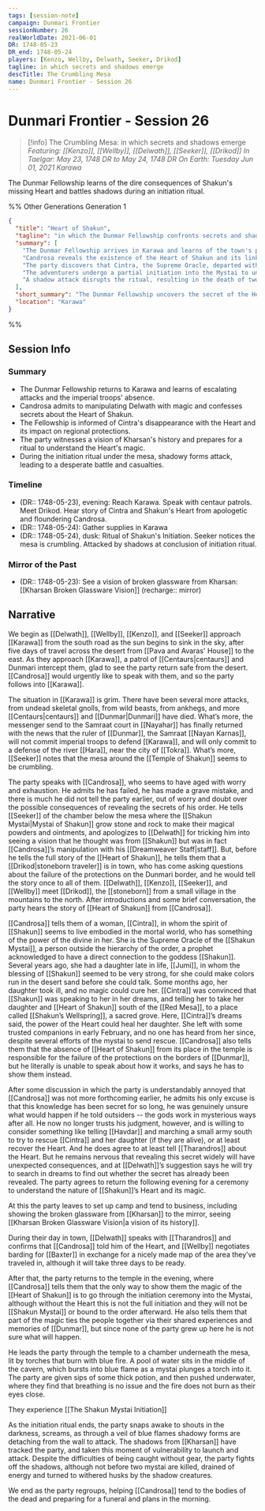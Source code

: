 ```yaml
---
tags: [session-note]
campaign: Dunmari Frontier
sessionNumber: 26
realWorldDate: 2021-06-01
DR: 1748-05-23
DR_end: 1748-05-24
players: [Kenzo, Wellby, Delwath, Seeker, Drikod]
tagline: in which secrets and shadows emerge
descTitle: The Crumbling Mesa
name: Dunmari Frontier - Session 26
---
```

# Dunmari Frontier - Session 26

>[!info] The Crumbling Mesa: in which secrets and shadows emerge
> *Featuring: [[Kenzo]], [[Wellby]], [[Delwath]], [[Seeker]], [[Drikod]]*
> *In Taelgar: May 23, 1748 DR to May 24, 1748 DR*
> *On Earth: Tuesday Jun 01, 2021*
> *Karawa*

The Dunmar Fellowship learns of the dire consequences of Shakun's missing Heart and battles shadows during an initiation ritual.

%% Other Generations
Generation 1
```json
{
  "title": "Heart of Shakun",
  "tagline": "in which the Dunmar Fellowship confronts secrets and shadows",
  "summary": [
    "The Dunmar Fellowship arrives in Karawa and learns of the town's plight and the absence of imperial support.",
    "Candrosa reveals the existence of the Heart of Shakun and its link to the town's failing defenses.",
    "The party discovers that Cintra, the Supreme Oracle, departed with the Heart to heal her daughter, weakening Karawa's protections.",
    "The adventurers undergo a partial initiation into the Mystai to understand the Heart's magic.",
    "A shadow attack disrupts the ritual, resulting in the death of two mystai."
  ],
  "short_summary": "The Dunmar Fellowship uncovers the secret of the Heart of Shakun's power and its role in Karawa's plight, while sustaining a shadow attack during a sacred initiation ritual.",
  "location": "Karawa"
}
```
%%
## Session Info
### Summary
- The Dunmar Fellowship returns to Karawa and learns of escalating attacks and the imperial troops' absence.
- Candrosa admits to manipulating Delwath with magic and confesses secrets about the Heart of Shakun.
- The Fellowship is informed of Cintra's disappearance with the Heart and its impact on regional protections.
- The party witnesses a vision of Kharsan's history and prepares for a ritual to understand the Heart's magic.
- During the initiation ritual under the mesa, shadowy forms attack, leading to a desperate battle and casualties.

### Timeline
- (DR:: 1748-05-23), evening: Reach Karawa. Speak with centaur patrols. Meet Drikod. Hear story of Cintra and Shakun's Heart from apologetic and floundering Candrosa.
- (DR:: 1748-05-24): Gather supplies in Karawa
- (DR:: 1748-05-24), dusk: Ritual of Shakun's Initiation. Seeker notices the mesa is crumbling. Attacked by shadows at conclusion of initiation ritual.

### Mirror of the Past
 - (DR:: 1748-05-23): See a vision of broken glassware from Kharsan: [[Kharsan Broken Glassware Vision]] (recharge:: mirror)



## Narrative
We begin as [[Delwath]], [[Wellby]], [[Kenzo]], and [[Seeker]] approach [[Karawa]] from the south road as the sun begins to sink in the sky, after five days of travel across the desert from [[Pava and Avaras' House]] to the east. As they approach [[Karawa]], a patrol of [[Centaurs|centaurs]] and Dunmari intercept them, glad to see the party return safe from the desert. [[Candrosa]] would urgently like to speak with them, and so the party follows into [[Karawa]]. 

The situation in [[Karawa]] is grim. There have been several more attacks, from undead skeletal gnolls, from wild beasts, from ankhegs, and more [[Centaurs|centaurs]] and [[Dunmar|Dunmari]] have died. What’s more, the messenger send to the Samraat court in [[Nayahar]] has finally returned with the news that the ruler of [[Dunmar]], the Samraat [[Nayan Karnas]], will not commit imperial troops to defend [[Karawa]], and will only commit to a defense of the river [[Hara]], near the city of [[Tokra]]. What’s more, [[Seeker]] notes that the mesa around the [[Temple of Shakun]] seems to be crumbling. 

The party speaks with [[Candrosa]], who seems to have aged with worry and exhaustion. He admits he has failed, he has made a grave mistake, and there is much he did not tell the party earlier, out of worry and doubt over the possible consequences of revealing the secrets of his order. He tells [[Seeker]] of the chamber below the mesa where the [[Shakun Mystai|Mystai of Shakun]] grow stone and rock to make their magical powders and ointments, and apologizes to [[Delwath]] for tricking him into seeing a vision that he thought was from [[Shakun]] but was in fact [[Candrosa]]’s manipulation with his [[Dreamweaver Staff|staff]]. But, before he tells the full story of the [[Heart of Shakun]], he tells them that a [[Drikod|stoneborn traveler]] is in town, who has come asking questions about the failure of the protections on the Dunmari border, and he would tell the story once to all of them. [[Delwath]], [[Kenzo]], [[Seeker]], and [[Wellby]] meet [[Drikod]], the [[stoneborn]] from a small village in the mountains to the north. After introductions and some brief conversation, the party hears the story of [[Heart of Shakun]] from [[Candrosa]]. 

[[Candrosa]] tells them of a woman, [[Cintra]], in whom the spirit of [[Shakun]] seems to live embodied in the mortal world, who has something of the power of the divine in her. She is the Supreme Oracle of the [[Shakun Mystai]], a person outside the hierarchy of the order, a prophet acknowledged to have a direct connection to the goddess [[Shakun]]. Several years ago, she had a daughter late in life, [[Jumi]], in whom the blessing of [[Shakun]] seemed to be very strong, for she could make colors run in the desert sand before she could talk. Some months ago, her daughter took ill, and no magic could cure her. [[Cintra]] was convinced that [[Shakun]] was speaking to her in her dreams, and telling her to take her daughter and [[Heart of Shakun]] south of the [[Red Mesa]], to a place called [[Shakun’s Wellspring]], a sacred grove. Here, [[Cintra]]’s dreams said, the power of the Heart could heal her daughter. She left with some trusted companions in early February, and no one has heard from her since, despite several efforts of the mystai to send rescue. [[Candrosa]] also tells them that the absence of [[Heart of Shakun]] from its place in the temple is responsible for the failure of the protections on the borders of [[Dunmar]], but he literally is unable to speak about how it works, and says he has to show them instead. 

After some discussion in which the party is understandably annoyed that [[Candrosa]] was not more forthcoming earlier, he admits his only excuse is that this knowledge has been secret for so long, he was genuinely unsure what would happen if he told outsiders -- the gods work in mysterious ways after all. He now no longer trusts his judgment, however, and is willing to consider something like telling [[Havdar]] and marching a small army south to try to rescue [[Cintra]] and her daughter (if they are alive), or at least recover the Heart. And he does agree to at least tell [[Tharandros]] about the Heart. But he remains nervous that revealing this secret widely will have unexpected consequences, and at [[Delwath]]’s suggestion says he will try to search in dreams to find out whether the secret has already been revealed. The party agrees to return the following evening for a ceremony to understand the nature of [[Shakun]]’s Heart and its magic.

At this the party leaves to set up camp and tend to business, including showing the broken glassware from [[Kharsan]] to the mirror, seeing [[Kharsan Broken Glassware Vision|a vision of its history]]. 

During their day in town, [[Delwath]] speaks with [[Tharandros]] and confirms that [[Candrosa]] told him of the Heart, and [[Wellby]] negotiates barding for [[Baxter]] in exchange for a nicely made map of the area they’ve traveled in, although it will take three days to be ready. 

After that, the party returns to the temple in the evening, where [[Candrosa]] tells them that the only way to show them the magic of the [[Heart of Shakun]] is to go through the initiation ceremony into the Mystai, although without the Heart this is not the full initiation and they will not be [[Shakun Mystai]] or bound to the order afterward. He also tells them that part of the magic ties the people together via their shared experiences and memories of [[Dunmar]], but since none of the party grew up here he is not sure what will happen. 

He leads the party through the temple to a chamber underneath the mesa, lit by torches that burn with blue fire. A pool of water sits in the middle of the cavern, which bursts into blue flame as a mystai plunges a torch into it. The party are given sips of some thick potion, and then pushed underwater, where they find that breathing is no issue and the fire does not burn as their eyes close. 

They experience [[The Shakun Mystai Initiation]]

As the initiation ritual ends, the party snaps awake to shouts in the darkness, screams, as through a veil of blue flames shadowy forms are detaching from the wall to attack. The shadows from [[Kharsan]] have tracked the party, and taken this moment of vulnerability to launch and attack. Despite the difficulties of being caught without gear, the party fights off the shadows, although not before two mystai are killed, drained of energy and turned to withered husks by the shadow creatures. 

We end as the party regroups, helping [[Candrosa]] tend to the bodies of the dead and preparing for a funeral and plans in the morning. 
